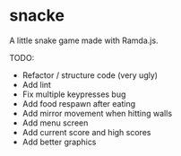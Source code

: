 # snacke
A little snake game made with Ramda.js.

TODO:

- Refactor / structure code (very ugly)
- Add lint
- Fix multiple keypresses bug
- Add food respawn after eating
- Add mirror movement when hitting walls
- Add menu screen
- Add current score and high scores
- Add better graphics
